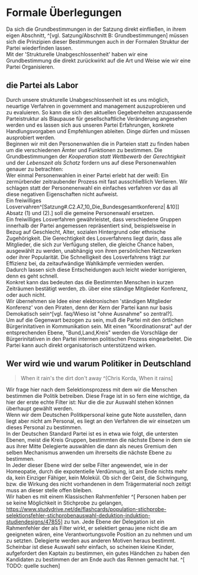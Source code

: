 # Formale Überlegungen

Da sich die Grundbestimmungen in der Satzung direkt einfließen, in ihrem eigen Abschnitt, ^[vgl. Satzung/Abschnitt B: Grundbestimmungen] müssen sich die Prinzipien dieser Bestimmungen auch in der Formalen Struktur der Partei wiederfinden lassen.  
Mit der 'Strukturelle Unabgeschlossenheit' haben wir eine Grundbestimmung die direkt zurückwirkt auf die Art und Weise wie wir eine Partei Organisieren.  


## die Partei als Labor

Durch unsere strukturelle Unabgeschlossenheit ist es uns möglich, neuartige Verfahren in government and management auszuprobieren und zu evaluieren. So kann die sich den aktuellen Gegebenheiten anzupassende Parteistruktur als Blaupause für gesellschaftliche Veränderung angesehen werden und es lassen sich aus unseren Partei Erfahrungen, konkrete Handlungsvorgaben und Empfehlungen ableiten. Dinge dürfen und müssen ausprobiert werden.  
Beginnen wir mit den Personenwahlen die in Parteien statt zu finden haben um die verschiedenen Ämter und Funktionen zu bestimmen. Die Grundbestimmungen der _Kooperation statt Wettbewerb_ der _Gerechtigkeit_ und der _Lebenszeit als Schatz_ fordern uns auf diese Personenwahlen genauer zu betrachten:  
Wer einmal Personenwahlen in einer Partei erlebt hat der weiß: Ein zermürbender zeitraubender Prozess mit fast ausschließlich Verlieren. Wir schlagen statt der Personenenwahl ein einfaches verfahren vor das all diese negativen Eigenschaften nicht aufweist.  
Ein freiwilliges Losvervahren^[Satzung#.C2.A7_10_Die_Bundesgesamtkonferenz| &10]] Absatz (1) und (2).] soll die gemeine Personenwahl ersetzen.  
Ein freiwilliges Losverfahren gewährleistet, dass verschiedene Gruppen innerhalb der Partei angemessen repräsentiert sind, beispielsweise in Bezug auf Geschlecht, Alter, sozialen Hintergrund oder ethnische Zugehörigkeit. Die Gerechtigkeit des Losverfahrens liegt darin, dass alle Mitglieder, die sich zur Verfügung stellen, die gleiche Chance haben, ausgewählt zu werden, unabhängig von ihren persönlichen Netzwerken oder ihrer Popularität. Die Schnelligkeit des Losverfahrens trägt zur Effizienz bei, da zeitaufwändige Wahlkämpfe vermieden werden.  
Dadurch lassen sich diese Entscheidungen auch leicht wieder korrigieren, denn es geht schnell.  
Konkret kann das bedeuten das die Bestimmten Menschen in kurzen Zeiträumen bestätigt werden, zb. über eine ständige Mitglieder Konferenz, oder auch nicht.  
Wir übernehmen sie Idee einer elektronischen 'ständigen Mitglieder Konferenz' von den Piraten, denn der Kern der Partei kann nur basis Demokatisch sein^[vgl. faq/Wieso ist "ohne Ausnahme" so zentral?].  
Um auf die Gegenwart bezogen zu sein, muß die Partei mit den örtlichen Bürgerinitativen in Kommunikation sein. Mit einen "Koordinationsrat" auf der entsprechenden Ebene, "Bund,Land,Kreis" werden die Vorschläge der Bürgerinitativen in den Partei internen politischen Prozess eingearbeitet. Die Partei kann auch direkt organisatorisch unterstützend wirken.

## Wer wird wie und warum Politiker in Deutschland

> When it rain's 
the dirt don't away ^[Chris Korda, When it rains]

Wir frage hier nach dem Selektionsprozess mit dem wir die Menschen bestimmen die Politik betreiben. Diese Frage ist in so fern eine wichtige, da hier der erste echte Filter ist: Nur die die zur Auswahl stehen können überhaupt gewählt werden.  
Wenn wir dem Deutschen Politkpersonal keine gute Note ausstellen, dann liegt aber nicht am Personal, es liegt an den Verfahren die wir einsetzen um dieses Personal zu bestimmen.  
In der Deutschen Standard Partei ist es in etwa wie folgt, die untersten Ebenen, meist die Kreis Gruppen, bestimmten die nächste Ebene in dem sie aus ihrer Mitte Delegierte auswählen die dann als neues Gremium den selben Mechanismus anwenden um ihrerseits die nächste Ebene zu bestimmen.  
In Jeder dieser Ebene wird der selbe Filter angewendet, wie in der Homeopatie, durch die expotentielle Verdünnung, ist am Ende nichts mehr da, kein Einziger Fähiger, kein Molekül. Ob sich der Geist, die Schwingung, bzw. die Wirkung des nicht vorhandenen in dem Trägermaterial noch zeitigt muss an dieser stelle offen bleiben.  
Wir haben es mit einem Klassischen Rahmenfehler ^[ Personen haben per se keine Möglichkeit in Stichprobe zu gelangen, https://www.studydrive.net/de/flashcards/population-stichprobe-selektionsfehler-stichprobenauswahl-deduktion-induktion-studiendesigns/47855] zu tun. Jede Ebene der Delegation ist ein Rahmenfehler der als Filter wirkt, er selektiert genau jene nicht die am geeigneten wären, eine Verantwortungsvolle Position an zu nehmen und um zu setzten. Delegierte werden aus anderen Motiven heraus bestimmt.  Scheinbar ist diese Auswahl sehr einfach, so scheinen kleine Kinder, aufgefordert den Kaptain zu bestimmen, ein gutes Händchen zu haben den Kandidaten zu bestimmen der am Ende auch das Rennen gemacht hat. ^[ TODO: quelle suchen]


